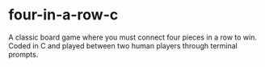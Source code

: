 # four-in-a-row-c
A classic board game where you must connect four pieces in a row to win. Coded in C and played between two human players through terminal prompts.
